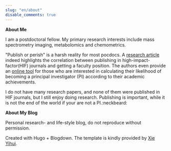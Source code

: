 ```yaml
---
slug: "en/about"
disable_comments: true
---
```

**About Me**

I am a postdoctoral fellow. My primary research interests include mass spectrometry imaging, metabolomics and chemometrics. 

"Publish or perish" is a harsh reality for most pocdocs. A [research article](http://www.cell.com/current-biology/abstract/S0960-9822(14)00477-1) indeed highlights the correlation between publishing in high-impact-factor(HIF) journals and getting a faculty position. The authors even provide an [online tool](http://www.pipredictor.com) for those who are interested in calculating their likelihood of becoming a principal investigator (PI) according to their academic achievements.   


I do not have many research papers, and none of them were published in HIF journals, but I still enjoy doing research. Publishing is important, while it is not the end of the world if your are not a PI.:neckbeard:       

**About My Blog** 

Personal research- and life-style blog, do not reproduce without permission.      

Created with Hugo + Blogdown. The template is kindly provided by [Xie Yihui](https://yihui.name).

 
